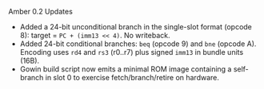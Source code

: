 Amber 0.2 Updates

- Added a 24-bit unconditional branch in the single-slot format (opcode 8): target = `PC + (imm13 << 4)`. No writeback.
- Added 24-bit conditional branches: `beq` (opcode 9) and `bne` (opcode A). Encoding uses `rd4` and `rs3` (r0..r7) plus signed `imm13` in bundle units (16B).
- Gowin build script now emits a minimal ROM image containing a self-branch in slot 0 to exercise fetch/branch/retire on hardware.
